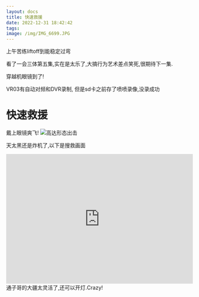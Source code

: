 ```yaml
---
layout: docs
title: 快速救援
date: 2022-12-31 18:42:42
tags:
image: /img/IMG_6699.JPG
---
```

上午苦练liftoff到能稳定过弯

<!--more-->

看了一会三体第五集,实在是太乐了,大搞行为艺术差点笑死,很期待下一集.

穿越机眼镜到了!

VR03有自动对频和DVR录制, 但是sd卡之前存了喷喷录像,没录成功

# 快速救援

戴上眼镜爽飞! 
![高达形态出击](/img/123.jpg)

天太黑还是炸机了,以下是搜救画面

<iframe src="https://player.bilibili.com/player.html?aid=477104450&bvid=BV1kK41117nV&cid=945579683&page=1" allowfullscreen="allowfullscreen" width="100%" height="350px" scrolling="no" frameborder="no" framespacing="0"></iframe>
通子哥的大疆太灵活了,还可以开灯.Crazy!
